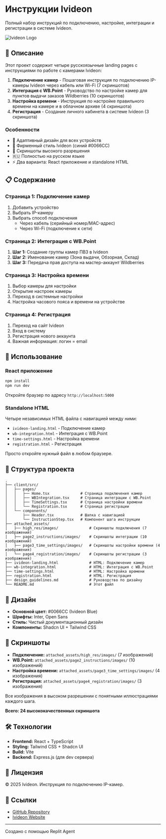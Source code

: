 # Инструкции Ivideon

Полный набор инструкций по подключению, настройке, интеграции и регистрации в системе Ivideon.

![Ivideon Logo](https://img.shields.io/badge/Ivideon-0066CC?style=for-the-badge&logo=data:image/png;base64,iVBORw0KGgoAAAANSUhEUgAAAAEAAAABCAYAAAAfFcSJAAAADUlEQVR42mNk+M9QDwADhgGAWjR9awAAAABJRU5ErkJggg==)

## 🎯 Описание

Этот проект содержит четыре русскоязычные landing pages с инструкциями по работе с камерами Ivideon:

1. **Подключение камер** - Пошаговая инструкция по подключению IP-камеры Ivideon через кабель или Wi-Fi (7 скриншотов)
2. **Интеграция с WB.Point** - Руководство по настройке камер для пунктов выдачи заказов Wildberries (10 скриншотов)
3. **Настройка времени** - Инструкция по настройке правильного времени на камере и в облачном архиве (4 скриншота)
4. **Регистрация** - Создание личного кабинета в системе Ivideon (3 скриншота)

### Особенности

- 📱 Адаптивный дизайн для всех устройств
- 🎨 Фирменный стиль Ivideon (синий #0066CC)
- 📸 Скриншоты высокого разрешения
- 🇷🇺 Полностью на русском языке
- ⚡ Два варианта: React приложение и standalone HTML

## 📋 Содержание

### Страница 1: Подключение камер

1. Добавить устройство
2. Выбрать IP-камеру
3. Выбрать способ подключения
   - Через кабель (серийный номер/MAC-адрес)
   - Через Wi-Fi (подключение к сети)

### Страница 2: Интеграция с WB.Point

1. **Шаг 1:** Создание группы камер ПВЗ в Ivideon
2. **Шаг 2:** Именование камер (Зона выдачи, Обзорная, Склад)
3. **Шаг 3:** Передача прав доступа на мастер-аккаунт Wildberries

### Страница 3: Настройка времени

1. Выбор камеры для настройки
2. Открытие настроек камеры
3. Переход в системные настройки
4. Настройка часового пояса и времени на устройстве

### Страница 4: Регистрация

1. Переход на сайт Ivideon
2. Вход в систему
3. Регистрация нового аккаунта
4. Важная информация: логин = email

## 🚀 Использование

### React приложение

```bash
npm install
npm run dev
```

Откройте браузер по адресу `http://localhost:5000`

### Standalone HTML

Четыре независимых HTML файла с навигацией между ними:
- `ivideon-landing.html` - Подключение камер
- `wb-integration.html` - Интеграция с WB.Point
- `time-settings.html` - Настройка времени
- `registration.html` - Регистрация

Просто откройте нужный файл в любом браузере.

## 📁 Структура проекта

```
.
├── client/src/
│   ├── pages/
│   │   ├── Home.tsx              # Страница подключения камер
│   │   ├── WBIntegration.tsx     # Страница интеграции с WB.Point
│   │   ├── TimeSettings.tsx      # Страница настройки времени
│   │   └── Registration.tsx      # Страница регистрации
│   └── components/
│       ├── Header.tsx            # Шапка с навигацией
│       └── InstructionStep.tsx   # Компонент шага инструкции
├── attached_assets/
│   ├── high_res/images/              # Скриншоты подключения (7 изображений)
│   ├── page2_instructions/images/    # Скриншоты интеграции (10 изображений)
│   ├── page3_time_settings/images/   # Скриншоты настройки времени (4 изображения)
│   └── page4_registration/images/    # Скриншоты регистрации (3 изображения)
├── ivideon-landing.html              # HTML: Подключение камер
├── wb-integration.html               # HTML: Интеграция с WB.Point
├── time-settings.html                # HTML: Настройка времени
├── registration.html                 # HTML: Регистрация
├── design_guidelines.md              # Руководство по дизайну
└── README.md                         # Этот файл
```

## 🎨 Дизайн

- **Основной цвет:** #0066CC (Ivideon Blue)
- **Шрифты:** Inter, Open Sans
- **Стиль:** Чистый документационный дизайн
- **Компоненты:** Shadcn UI + Tailwind CSS

## 📸 Скриншоты

- **Подключение:** `attached_assets/high_res/images/` (7 изображений)
- **WB.Point:** `attached_assets/page2_instructions/images/` (10 изображений)
- **Настройка времени:** `attached_assets/page3_time_settings/images/` (4 изображения)
- **Регистрация:** `attached_assets/page4_registration/images/` (3 изображения)

Все изображения в высоком разрешении с понятными иллюстрациями каждого шага.

**Всего: 24 высококачественных скриншота**

## 🛠 Технологии

- **Frontend:** React + TypeScript
- **Styling:** Tailwind CSS + Shadcn UI
- **Build:** Vite
- **Backend:** Express.js (для dev сервера)

## 📝 Лицензия

© 2025 Ivideon. Инструкция по подключению IP-камер.

## 🔗 Ссылки

- [GitHub Repository](https://github.com/CherepinRO/ivideon-camera-instructions)
- [Ivideon Website](https://ivideon.com)

---

Создано с помощью Replit Agent
